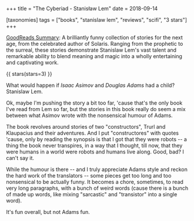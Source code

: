 +++
title = "The Cyberiad - Stanisław Lem"
date = 2018-09-14

[taxonomies]
tags = ["books", "stanislaw lem", "reviews", "scifi", "3 stars"]
+++

[GoodReads Summary](https://www.goodreads.com/book/show/18194.The_Cyberiad):
A brilliantly funny collection of stories for the next age, from the
celebrated author of Solaris. Ranging from the prophetic to the surreal, these
stories demonstrate Stanislaw Lem's vast talent and remarkable ability to
blend meaning and magic into a wholly entertaining and captivating work.

<!-- more -->

{{ stars(stars=3) }}

What would happen if _Isaac Asimov_ and _Douglas Adams_ had a child? Stanislaw
Lem.

Ok, maybe I'm pushing the story a bit too far, 'cause that's the only book
I've read from Lem so far, but the stories in this book really do seem a mix
between what Asimov wrote with the nonsensical humour of Adams.

The book revolves around stories of two "constructors", Trurl and Klaupacius
and their adventures. And I put "constructores" with quotes 'cause, only by
reading the synopsis is that I got that they were robots -- a thing the book
never transpires, in a way that I thought, till now, that they were humans in
a world were robots and humans live along. Good, bad? I can't say it.

While the humour is there -- and I truly appreciate Adams style and reckon the
hard work of the translators -- some pieces get too long and too nonsensical
to be actually funny. It becomes a chore, sometimes, to read very long
paragraphs, with a bunch of weird words (cause there is a bunch of made up
words, like mixing "sarcastic" and "transistor" into a single word).

It's fun overall, but not Adams fun.
